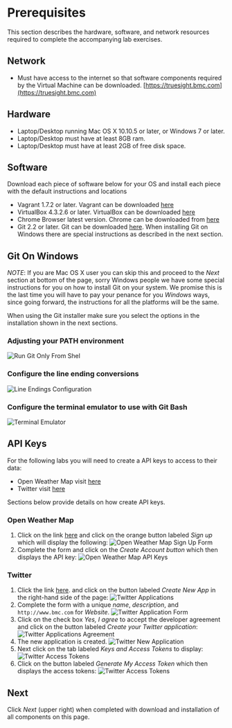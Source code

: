Prerequisites
=============

This section describes the hardware, software, and network resources required to complete the accompanying
lab exercises.

## Network

- Must have access to the internet so that software components required by the Virtual Machine
can be downloaded.
[https://truesight.bmc.com](https://truesight.bmc.com)

## Hardware

- Laptop/Desktop running Mac OS X 10.10.5 or later, or Windows 7 or later.
- Laptop/Desktop must have at least 8GB ram.
- Laptop/Desktop must have at least 2GB of free disk space.

## Software

Download each piece of software below for your OS and install each piece with the default instructions and locations

- Vagrant 1.7.2 or later. Vagrant can be downloaded [here](https://www.vagrantup.com/downloads.html)
- VirtualBox 4.3.2.6 or later. VirtualBox can be downloaded [here](https://www.virtualbox.org/wiki/Downloads)
- Chrome Browser latest version. Chrome can be downloaded from [here](https://www.google.com/chrome/browser/desktop/)
- Git 2.2 or later. Git can be downloaded [here](http://git-scm.com/download). When installing Git on Windows
there are special instructions as described in the next section.

## Git On Windows

_NOTE_: If you are Mac OS X user you can skip this and proceed to the _Next_ section at bottom of the page,
sorry Windows people we have some special instructions for you on how to install Git on your system. We promise
this is the last time you will have to pay your penance for you _Windows_ ways, since going forward,
the instructions for all the platforms will be the same.

When using the Git installer make sure you select the options in the installation shown in the next sections.

### Adjusting your PATH environment

![Run Git Only From Shel](run_git_only_from_shell.png)

### Configure the line ending conversions

![Line Endings Configuration](line_endings.png)

### Configure the terminal emulator to use with Git Bash

![Terminal Emulator](terminal.png)

## API Keys

For the following labs you will need to create a API keys to access to their data:

- Open Weather Map visit [here](http://openweathermap.org/appid)
- Twitter visit [here](https://apps.twitter.com/)

Sections below provide details on how create API keys.

### Open Weather Map

1. Click on the link [here](http://openweathermap.org/appid) and click on the orange button labeled
 _Sign up_ which will display the following:
![Open Weather Map Sign Up Form](owm_form.png)
3. Complete the form and click on the _Create Account button_ which then displays the API key:
![Open Weather Map API Keys](owm_api_keys.png)

### Twitter

1. Click the link [here](https://apps.twitter.com/). and click on the button labeled
_Create New App_ in the right-hand side of the page:
![Twitter Applications](twitter_apps.png)
2. Complete the form with a unique _name_, _description_, and `http://www.bmc.com` for _Website_.
![Twitter Application Form](twitter_form.png)
3. Click on the check box _Yes, I agree_ to accept the developer agreement and click on the button labeled _Create your Twitter
application_:
![Twitter Applications Agreement](twitter_agreement.png)
4. The new application is created.
![Twitter New Application](twitter_new_app.png)
5. Next click on the tab labeled _Keys and Access Tokens_ to display:
![Twitter Access Tokens](twitter_access_token.png)
6. Click on the button labeled _Generate My Access Token_ which then displays the access tokens:
![Twitter Access Tokens](twitter_access_token.png)

## Next

Click _Next_ (upper right) when completed with download and installation of all components on this page.

